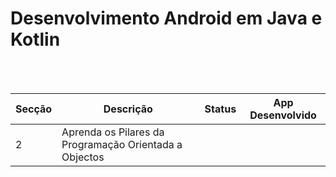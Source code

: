 # Desenvolvimento Android em Java e Kotlin



<br><br>



|Secção| Descrição                                                      |   Status    |      App Desenvolvido         |
|------|----------------------------------------------------------------|-------------|-------------------------------|
|   2  | Aprenda os Pilares da Programação Orientada a Objectos         |             |                               |